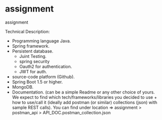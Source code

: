 # assignment
assignment

Technical Description: 
  - Programming language Java.
  - Spring framework.
  - Persistent database.
	- Juint Testing.
	- spring security
	- Oauth2 for authentication.
	- JWT for auth.
  - source-code platform (Github).
  - Spring Boot 1.5 or higher.
  - MongoDB.
  - Documentation. (can be a simple Readme or any other choice of yours. We expect to find which tech/frameworks/libraries you decided to use + how to use/call it (ideally add postman (or similar) collections (json) with sample REST calls). 
  	You can find under location =>  assignment > postman_api > API_DOC.postman_collection.json
	
  



